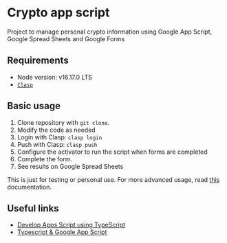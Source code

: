 # Crypto app script

Project to manage personal crypto information using Google App Script, Google Spread Sheets and Google Forms

## Requirements

- Node version: v16.17.0 LTS
- [`Clasp`](https://developers.google.com/apps-script/guides/clasp)

## Basic usage

1. Clone repository with `git clone`.
2. Modify the code as needed
3. Login with Clasp: `clasp login`
4. Push with Clasp: `clasp push`
5. Configure the activator to run the script when forms are completed
6. Complete the form.
7. See results on Google Spread Sheets

This is just for testing or personal use. For more advanced usage, read [this]() documentation.

## Useful links

- [Develop Apps Script using TypeScript](https://developers.google.com/apps-script/guides/typescript)
- [Typescript & Google App Script](https://medium.com/analytics-vidhya/typescript-in-google-app-script-f0f10c7225de)
